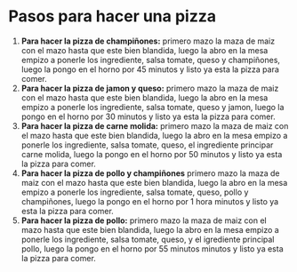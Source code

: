 # Pasos para hacer una pizza

1. **Para hacer la pizza de champiñones:** primero mazo la maza de maiz con el mazo hasta que este bien blandida, luego la abro en la mesa empizo a ponerle los ingrediente, salsa tomate, queso y champiñones, luego la pongo en el horno por 45 minutos y listo ya esta la pizza para comer.
2. **Para hacer la pizza de jamon y queso:** primero mazo la maza de maiz con el mazo hasta que este bien blandida, luego la abro en la mesa empizo a ponerle los ingrediente, salsa tomate, queso y jamon, luego la pongo en el horno por 30 minutos y listo ya esta la pizza para comer.
3. **Para hacer la pizza de carne molida:** primero mazo la maza de maiz con el mazo hasta que este bien blandida, luego la abro en la mesa empizo a ponerle los ingrediente, salsa tomate, queso, el ingrediente principar carne molida, luego la pongo en el horno por 50 minutos y listo ya esta la pizza para comer.
4. **Para hacer la pizza de pollo y champiñones** primero mazo la maza de maiz con el mazo hasta que este bien blandida, luego la abro en la mesa empizo a ponerle los ingrediente, salsa tomate, queso, pollo y champiñones, luego la pongo en el horno por 1 hora minutos y listo ya esta la pizza para comer.
5. **Para hacer la pizza de pollo:** primero mazo la maza de maiz con el mazo hasta que este bien blandida, luego la abro en la mesa empizo a ponerle los ingrediente, salsa tomate, queso, y el igrediente principal pollo, luego la pongo en el horno por 55 minutos minutos y listo ya esta la pizza para comer.

